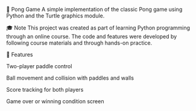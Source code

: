 🏓 Pong Game
A simple implementation of the classic Pong game using Python and the Turtle graphics module.

🎓 Note
This project was created as part of learning Python programming through an online course. The code and features were developed by following course materials and through hands-on practice.

🚀 Features

Two-player paddle control

Ball movement and collision with paddles and walls

Score tracking for both players

Game over or winning condition screen
